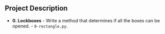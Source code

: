 ## Project Description

* **0. Lockboxes** - Write a method that determines if all the boxes can be opened. - `0-rectangle.py`.

